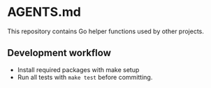 # AGENTS.md

This repository contains Go helper functions used by other projects.

## Development workflow
- Install required packages with make setup
- Run all tests with `make test` before committing.
